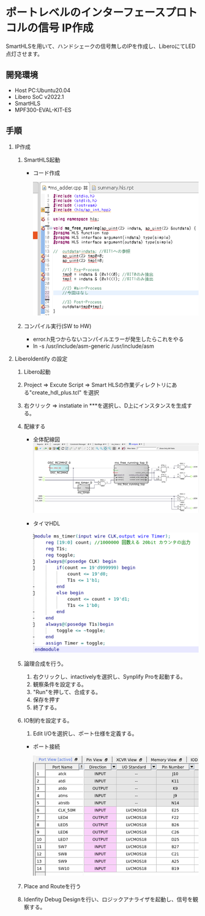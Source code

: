 # ポートレベルのインターフェースプロトコルの信号 IP作成
SmartHLSを用いて、ハンドシェークの信号無しのIPを作成し、LiberoにてLED点灯させます。

## 開発環境
* Host PC:Ubuntu20.04
* Libero SoC v2022.1
* SmartHLS
* MPF300-EVAL-KIT-ES

## 手順
1. IP作成
    1. SmartHLS起動 
        * コード作成
        
            ![ソースコード](images/src.png "SmartHLS")

    2. コンパイル実行(SW to HW) 
        * error.h見つからないコンパイルエラーが発生したらこれをやる
        * ln -s /usr/include/asm-generic /usr/include/asm

2. LiberoIdentify の設定
    1. Libero起動
    2. Project => Excute Script => Smart HLSの作業ディレクトリにある"create_hdl_plus.tcl" を選択 
    3. 右クリック => instatiate in ***を選択し、D上にインスタンスを生成する。
    4. 配線する
        * 全体配線図
           ![blockdiagram](images/blockdiagram.png "blockdiagram")
        
        * タイマHDL

           ![blockdiagram](images/ms_timer.png "Timer")

    5. 論理合成を行う。
        1. 右クリックし、intactivelyを選択し、Synplify Proを起動する。
        2. 観察条件を設定する。
        3. "Run"を押して、合成する。
        4. 保存を押す
        5. 終了する。
    6. IO制約を設定する。
        1. Edit I/Oを選択し、ポート仕様を定義する。
        * ポート接続
        
           ![blockdiagram](images/constrains.png "constrains")

    7. Place and Routeを行う
    8. Idenfity Debug Designを行い、ロジックアナライザを起動し、信号を観察する。



